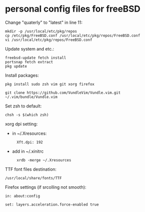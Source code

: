 # personal config files for freeBSD

Change "quaterly" to "latest" in line 11:

    mkdir -p /usr/local/etc/pkg/repos
    cp /etc/pkg/FreeBSD.conf /usr/local/etc/pkg/repos/FreeBSD.conf
    vi /usr/local/etc/pkg/repos/FreeBSD.conf

Update system and etc.:

    freebsd-update fetch install
    portsnap fetch extract
    pkg update
    
Install packages:

    pkg install sudo zsh vim git xorg firefox
    
    git clone https://github.com/VundleVim/Vundle.vim.git ~/.vim/bundle/Vundle.vim 
    
Set zsh to default:
    
    chsh -s $(which zsh)

xorg dpi setting:
- in ~/.Xresources:
    
        Xft.dpi: 192
- add in ~/.xinitrc

        xrdb -merge ~/.Xresources
TTF font files destination:

    /usr/local/share/fonts/TTF


Firefox settings (if srcolling not smooth):

    in: about:config
  
    set: layers.acceleration.force-enabled true
